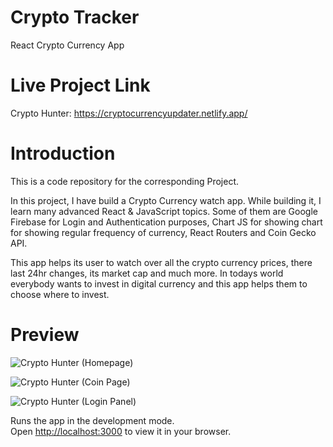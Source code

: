# Crypto Tracker

   React Crypto Currency App
    
# Live Project Link
   
   Crypto Hunter: https://cryptocurrencyupdater.netlify.app/
   
# Introduction
This is a code repository for the corresponding Project.

In this project, I have build a Crypto Currency watch app. While building it, I learn many advanced React & JavaScript topics. Some of them are Google Firebase for Login and Authentication purposes, Chart JS for showing chart for showing regular frequency of currency, React Routers and Coin Gecko API. 

This app helps its user to watch over all the crypto currency prices, there last 24hr changes, its market cap and much more. In todays world everybody wants to invest in digital currency and this app helps them to choose where to invest.
   
# Preview

![Crypto Hunter (Homepage)](https://user-images.githubusercontent.com/76047915/163677963-20263405-0da2-432c-934f-1d7f802b4f1f.png)

![Crypto Hunter (Coin Page)](https://user-images.githubusercontent.com/76047915/163677977-996a699b-f7c1-461c-9e81-131fc0e2eabf.png)

![Crypto Hunter (Login Panel)](https://user-images.githubusercontent.com/76047915/163677990-041ec5a6-9589-416b-8c75-daa7058451f4.png)


Runs the app in the development mode.\
Open [http://localhost:3000](http://localhost:3000) to view it in your browser.

